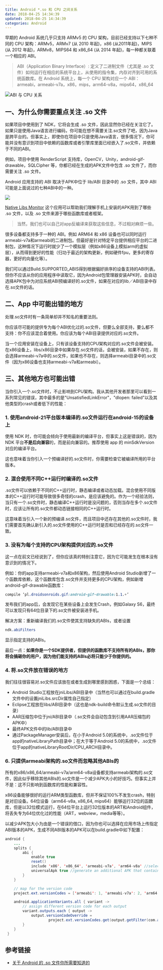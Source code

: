 ```yaml
---
title: Android *.so 和 CPU 之间关系 
date: 2018-04-25 14:34:39
updated: 2018-04-25 14:34:39
categories: Android
---
```


早期的 Android 系统几乎只支持 ARMv5 的 CPU 架构，目前已经支持以下七种不同的 CPU 架构：ARMv5，ARMv7 (从 2010 年起)，x86 (从2011年起)，MIPS (从 2012 年起)，ARMv8，MIPS64 和 x86_64 (从 2014 年起)，每一种都关联着一个相应的 ABI。

>ABI（Application Binary Interface）: 定义了二进制文件（尤其是 .so 文件）如何运行在相应的系统平台上，从使用的指令集，内存对齐到可用的系统函数库。在 Android 系统上，每一个 CPU 架构对应一个 ABI：armeabi，armeabi-v7a，x86，mips，arm64-v8a，mips64，x86_64

![ABI 与 CPU 关系](https://raw.githubusercontent.com/Jesse-Chiu/images/master/abi-cpu.png)


## 一、为什么你需要重点关注 .so 文件

如果项目中使用到了 NDK，它将会生成 .so 文件，因此显然你已经在关注它了。如果只是使用Java语言进行编码，你可能在想不需要关注.so文件了吧，因为Java是跨平台的。但事实上，即使你在项目中只是使用Java语言，很多情况下，你可能并没有意识到项目中依赖的函数库或者引擎库里面已经嵌入了.so文件，并依赖于不同的ABI。

例如，项目中使用 RenderScript 支持库，OpenCV，Unity，android-gif-drawable，SQLCipher 等，你都已经在生成的APK文件中包含 .so 文件了，而你需要关注 .so 文件。

Android 应用支持的 ABI 取决于APK中位于 lib/ABI 目录中的 .so 文件，其中 ABI 可能是上面说过的七种ABI中的一种。

![](https://upload-images.jianshu.io/upload_images/191937-caeb25d4ab0df30d.png?imageMogr2/auto-orient/strip%7CimageView2/2/w/700)

[Native Libs Monitor](https://link.jianshu.com/?t=https://play.google.com/store/apps/details?id=com.xh.nativelibsmonitor.app) 这个应用可以帮助我们理解手机上安装的APK用到了哪些 .so 文件，以及 .so 文件来源于哪些函数库或者框架。

> 当然，我们也可以自己对app反编译来获取这些信息，不过相对麻烦一些。

很多设备都支持多于一种的 ABI。例如 ARM64 和 x86 设备也可以同时运行armeabi-v7a和armeabi的二进制包。但最好是针对特定平台提供相应平台的二进制包，这种情况下运行时就少了一个模拟层（例如x86设备上模拟arm的虚拟层），从而得到更好的性能（归功于最近的架构更新，例如硬件fpu，更多的寄存器，更好的向量化等）。

我们可以通过Build.SUPPORTED_ABIS得到根据偏好排序的设备支持的ABI列表。但你不应该从你的应用程序中读取它，因为Android包管理器安装APK时，会自动选择APK包中为对应系统ABI预编译好的.so文件，如果在对应的lib／ABI目录中存在.so文件的话。

## 二、App 中可能出错的地方

处理.so文件时有一条简单却并不知名的重要法则。

你应该尽可能的提供专为每个ABI优化过的.so文件，但要么全部支持，要么都不支持：你不应该混合着使用。你应该为每个ABI目录提供对应的.so文件。

当一个应用安装在设备上，只有该设备支持的CPU架构对应的.so文件会被安装。在x86设备上，libs/x86目录中如果存在.so文件的话，会被安装，如果不存在，则会选择armeabi-v7a中的.so文件，如果也不存在，则选择armeabi目录中的.so文件（因为x86设备也支持armeabi-v7a和armeabi）。

## 三、其他地方也可能出错

当你引入一个.so文件时，不止影响到CPU架构。我从其他开发者那里可以看到一系列常见的错误，其中最多的是"UnsatisfiedLinkError"，"dlopen: failed"以及其他类型的crash或者低下的性能：

### 1. 使用android-21平台版本编译的.so文件运行在android-15的设备上

使用 NDK 时，你可能会倾向于使用最新的编译平台，但事实上这是错误的，因为 NDK 平台**不是后向兼容**的，而是前向兼容的。推荐使用 app 的 minSdkVersion 对应的编译平台。

这也意味着当你引入一个预编译好的.so文件时，你需要检查它被编译所用的平台版本。

### 2. 混合使用不同C++运行时编译的.so文件

.so文件可以依赖于不同的C++运行时，静态编译或者动态加载。混合使用不同版本的C++运行时可能导致很多奇怪的crash，是应该避免的。作为一个经验法则，当只有一个.so文件时，静态编译C++运行时是没问题的，否则当存在多个.so文件时，应该让所有的.so文件都动态链接相同的C++运行时。

这意味着当引入一个新的预编译.so文件，而且项目中还存在其他的.so文件时，我们需要首先确认新引入的.so文件使用的C++运行时是否和已经存在的.so文件一致。

### 3. 没有为每个支持的CPU架构提供对应的.so文件

这一点在前文已经说到了，但你应该真的特别注意它，因为它可能发生在根本没有意识到的情况下。

例如：你的app支持armeabi-v7a和x86架构，然后使用Android Studio新增了一个函数库依赖，这个函数库包含.so文件并支持更多的CPU架构，例如新增android-gif-drawable函数库：

```css
compile ‘pl.droidsonroids.gif:android-gif-drawable:1.1.+’
```

发布我们的app后，会发现它在某些设备上会发生Crash，例如Galaxy S6，最终可以发现只有64位目录下的.so文件被安装进手机。

解决方案：重新编译我们的.so文件使其支持缺失的ABIs，或者设置

```css
ndk.abiFilters
```

显示指定支持的ABIs。

最后一点：**如果你是一个SDK提供者，但提供的函数库不支持所有的ABIs，那你将会搞砸你的用户，因为他们能支持的ABIs必将只能少于你提供的。**

### 4. 将.so文件放在错误的地方

我们往往很容易对.so文件应该放在或者生成到哪里感到困惑，下面是一个总结：

* Android Studio工程放在jniLibs/ABI目录中（当然也可以通过在build.gradle文件中的设置jniLibs.srcDir属性自己指定）
* Eclipse工程放在libs/ABI目录中（这也是ndk-build命令默认生成.so文件的目录）
* AAR压缩包中位于jni/ABI目录中（.so文件会自动包含到引用AAR压缩包的APK中）
* 最终APK文件中的lib/ABI目录中
* 通过PackageManager安装后，在小于Android 5.0的系统中，.so文件位于app的nativeLibraryPath目录中；在大于等于Android 5.0的系统中，.so文件位于app的nativeLibraryRootDir/CPU_ARCH目录中。

### 6. 只提供armeabi架构的.so文件而忽略其他ABIs的

所有的x86/x86_64/armeabi-v7a/arm64-v8a设备都支持armeabi架构的.so文件，因此似乎移除其他ABIs的.so文件是一个减少APK大小的好技巧。但事实上并不是：这不只影响到函数库的性能和兼容性。

x86设备能够很好的运行ARM类型函数库，但并不保证100%不发生crash，特别是对旧设备。64位设备（arm64-v8a, x86_64, mips64）能够运行32位的函数库，但是以32位模式运行，在64位平台上运行32位版本的ART和Android组件，将丢失专为64位优化过的性能（ART，webview，media等等）。

以减少APK包大小为由是一个错误的借口，因为你也可以选择在应用市场上传指定ABI版本的APK，生成不同ABI版本的APK可以在build.gradle中如下配置：

```java
android {
    ... 
    splits {
        abi {
            enable true
            reset()
            include 'x86', 'x86_64', 'armeabi-v7a', 'arm64-v8a' //select ABIs to build APKs for
            universalApk true //generate an additional APK that contains all the ABIs
        }
    }

    // map for the version code
    project.ext.versionCodes = ['armeabi': 1, 'armeabi-v7a': 2, 'arm64-v8a': 3, 'mips': 5, 'mips64': 6, 'x86': 8, 'x86_64': 9]

    android.applicationVariants.all { variant ->
        // assign different version code for each output
        variant.outputs.each { output ->
            output.versionCodeOverride =
                    project.ext.versionCodes.get(output.getFilter(com.android.build.OutputFile.ABI), 0) * 1000000 + android.defaultConfig.versionCode
        }
    }
 }
```




## 参考链接
- [关于 Android 的 .so 文件你所需要知道的](https://www.jianshu.com/p/cb05698a1968)


